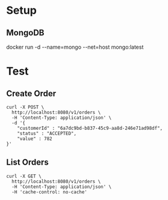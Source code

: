 # Setup

## MongoDB

docker run -d --name=mongo --net=host mongo:latest

# Test

## Create Order

~~~~
curl -X POST \
  http://localhost:8080/v1/orders \
  -H 'Content-Type: application/json' \
  -d '{
	"customerId" : "6a7dc9bd-b837-45c9-aa8d-246e71ad98df",
	"status" : "ACCEPTED",
	"value" : 782
}'
~~~~

## List Orders

~~~~
curl -X GET \
  http://localhost:8080/v1/orders \
  -H 'Content-Type: application/json' \
  -H 'cache-control: no-cache'
~~~~